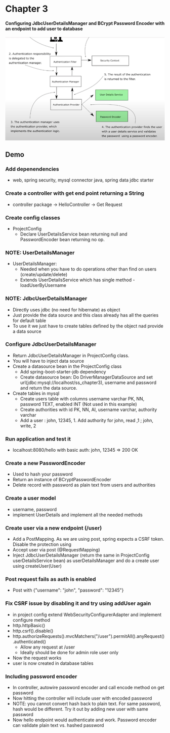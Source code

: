 # Chapter 3

#### Configuring JdbcUserDetailsManager and BCrypt Password Encoder with an endpoint to add user to database

![architecture](src/main/resources/architecture1.png)

## Demo

### Add depenendencies
- web, spring security, mysql connector java, spring data jdbc starter

### Create a controller with get end point returning a String
- controller package -> HelloController -> Get Request

### Create config classes
- ProjectConfig
    - Declare UserDetailsService bean returning null and PasswordEncoder bean returning no op.
    
### NOTE: UserDetailsManager
- UserDetailsManager: 
    - Needed when you have to do operations other than find on users (create/update/delete)
    - Extends UserDetailsService which has single method - loadUserByUsername
    
### NOTE: JdbcUserDetailsManager
- Directly uses jdbc (no need for hibernate) as object
- Just provide the data source and this class already has all the queries for default table
- To use it we just have to create tables defined by the object nad provide a data source

### Configure JdbcUserDetailsManager
- Return JdbcUserDetailsManager in ProjectConfig class.
- You will have to inject data source 
- Create a datasource bean in the ProjectConfig class
    - Add spring-boot-starter-jdb dependency
    - Create datasource bean: Do DriverManagerDataSource and set url(jdbc:mysql://localhost/ss_chapter3), username and password and return the data source.
- Create tables in mysql
    - Create users table with columns username varchar PK, NN, password TEXT, enabled INT (Not used in this example)
    - Create authorities with id PK, NN, AI, username varchar, authority varchar
    - Add a user : john, 12345, 1. Add authority for john, read ,1 ; john, write, 2
    
### Run application and test it
- localhost:8080/hello with basic auth: john, 12345 => 200 OK

### Create a new PasswordEncoder
- Used to hash your password
- Return an instance of BCryptPasswordEncoder
- Delete record with password as plain text from users and authorities

### Create a user model
- username, password
- implement UserDetails and implement all the needed methods

### Create user via a new endpoint (/user)
- Add a PostMapping. As we are using post, spring expects a CSRF token. Disable the protection using 
- Accept user via post (@RequestMapping)
- Inject JdbcUserDetailsManager (return the same in ProjectConfig userDetailsService bean) as userDetailsManager and do a create user using createUser(User)


### Post request fails as auth is enabled 
- Post with {"username": "john", "password": "12345"}

### Fix CSRF issue by disabling it and try using addUser again
- in project config extend WebSecurityConfigurerAdapter and implement configure method
- http.httpBasic()
- http.csrf().disable()
- http.authorizeRequests().mvcMatchers("/user").permitAll().anyRequest().authenticated()
    - Allow any request at /user
    - Ideally should be done for admin role user only
- Now the request works
- user is now created in database tables

### Including password encoder
- In controller, autowire password encoder and call encode method on get password
- Now hitting the controller will include user with encoded password
- NOTE: you cannot convert hash back to plain text. For same password, hash would be different. Try it out by adding new user with same password
- Now hello endpoint would authenticate and work. Password encoder can validate plain text vs. hashed password